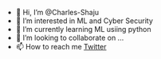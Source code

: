 - 👋 Hi, I’m @Charles-Shaju
- 👀 I’m interested in ML and Cyber Security
- 🌱 I’m currently learning ML usiing python
- 💞️ I’m looking to collaborate on ...
- 📫 How to reach me [Twitter](www.twitter.com/Mr___CS)

<!---
Charles-Shaju/Charles-Shaju is a ✨ special ✨ repository because its `README.md` (this file) appears on your GitHub profile.
You can click the Preview link to take a look at your changes.
--->
